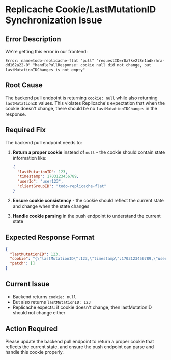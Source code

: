 # Replicache Cookie/LastMutationID Synchronization Issue

## Error Description
We're getting this error in our frontend:
```
Error: name=todo-replicache-flat "pull" "requestID=r0a7kv2t8r1adkrhra-dd162a22-0" "handlePullResponse: cookie null did not change, but lastMutationIDChanges is not empty"
```

## Root Cause
The backend pull endpoint is returning `cookie: null` while also returning `lastMutationID` values. This violates Replicache's expectation that when the cookie doesn't change, there should be no `lastMutationIDChanges` in the response.

## Required Fix
The backend pull endpoint needs to:

1. **Return a proper cookie** instead of `null` - the cookie should contain state information like:
   ```json
   {
     "lastMutationID": 123,
     "timestamp": 1703123456789,
     "userId": "user123",
     "clientGroupID": "todo-replicache-flat"
   }
   ```

2. **Ensure cookie consistency** - the cookie should reflect the current state and change when the state changes

3. **Handle cookie parsing** in the push endpoint to understand the current state

## Expected Response Format
```json
{
  "lastMutationID": 123,
  "cookie": "{\"lastMutationID\":123,\"timestamp\":1703123456789,\"userId\":\"user123\",\"clientGroupID\":\"todo-replicache-flat\"}",
  "patch": []
}
```

## Current Issue
- Backend returns `cookie: null` 
- But also returns `lastMutationID: 123`
- Replicache expects: if cookie doesn't change, then lastMutationID should not change either

## Action Required
Please update the backend pull endpoint to return a proper cookie that reflects the current state, and ensure the push endpoint can parse and handle this cookie properly. 